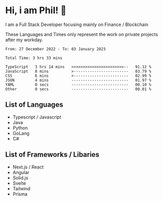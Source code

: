 # Hi, i am Phil! 👋
I am a Full Stack Developer focusing mainly on Finance / Blockchain

These Languages and Times only represent the work on private projects after my workday.
<!--START_SECTION:waka-->

```text
From: 27 December 2022 - To: 03 January 2023

Total Time: 3 hrs 33 mins

TypeScript   3 hrs 14 mins   >>>>>>>>>>>>>>>>>>>>>>>--   91.12 %
JavaScript   8 mins          >------------------------   03.79 %
CSS          6 mins          >------------------------   02.99 %
JSON         4 mins          -------------------------   01.97 %
YAML         0 secs          -------------------------   00.10 %
Other        0 secs          -------------------------   00.01 %
```

<!--END_SECTION:waka-->

## List of Languages
- Typescript / Javascript
- Java
- Python
- GoLang
- C#

## List of Frameworks / Libaries
- Next.js / React
- Angular
- Solid.js
- Svelte
- Tailwind
- Prisma
